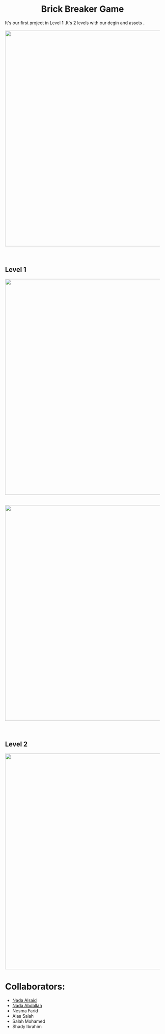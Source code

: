 
<h1 align="center"> Brick Breaker Game  </h1>
 It's our first project in Level 1 .It's 2 levels with our degin and assets .

<br>
  <br>


<div align="center"><img src="https://user-images.githubusercontent.com/92337927/189401463-91a4d97e-40b3-498d-a719-4fc04029a671.png"  width="700px" ></div>
  <br>
  <br>
<h2> Level 1</h2>

<div align="center"><img src="https://user-images.githubusercontent.com/92337927/189401541-1f9395a7-910b-4cc0-8eb1-b78c80125e22.png" width="700px" ></div>
<br>
  <br>
<div align="center"><img src="https://user-images.githubusercontent.com/92337927/189401594-46a407d3-f1ac-4ee5-a594-31a5c45d9e9a.png" width="700px" ></div>
<br>
  <br>
<h2>Level 2</h2> 

<div align="center"><img src="https://user-images.githubusercontent.com/92337927/189401651-fd0110eb-a76d-4a08-aaaa-eb1dfebb8622.png" width="700px" ></div>

# Collaborators:
- <a href="https://github.com/NadaAlsaid">Nada Alsaid</a><br>
- <a href="https://github.com/Nada-Abdallah">Nada Abdallah</a><br>
- Nesma Farid
- Alaa Salah
- Salah Mohamed
- Shady Ibrahim

